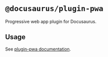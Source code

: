 # `@docusaurus/plugin-pwa`

Progressive web app plugin for Docusaurus.

## Usage

See [plugin-pwa documentation](https://docusaurus/docs/api/plugins/@docusaurus/plugin-pwa).
